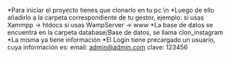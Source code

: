 *Para iniciar el proyecto tienes que clonarlo en tu pc \n
*Luego de ello añadirlo a la carpeta correspondiente de tu gestor, ejemplo: 
    si usas Xammpp -> htdocs
    si usas WampServer -> www
*La base de datos se encuentra en la carpeta database/Base de datos, se llama clon_instagram
*La misma ya tiene información 
*El Login tiene precargado un usuario, cuya información es:
    email: admin@admin.com
    clave: 123456
